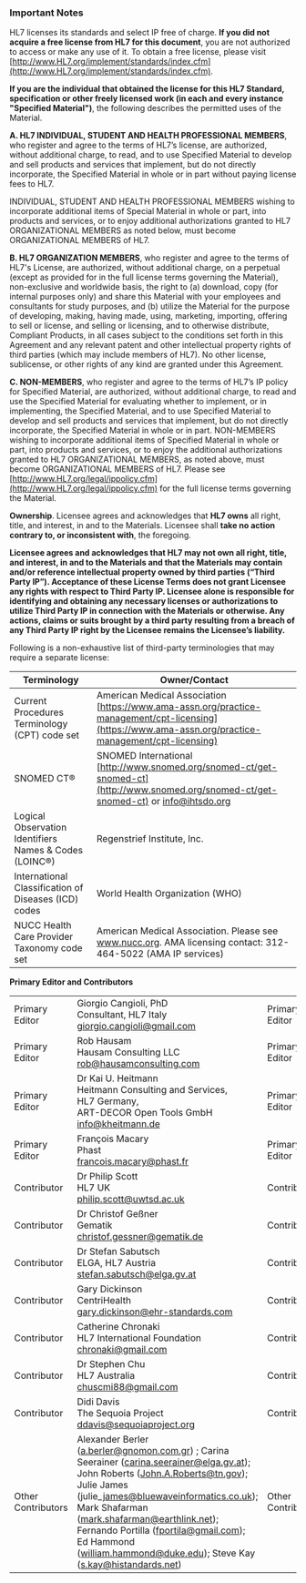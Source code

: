 ### Important Notes

HL7 licenses its standards and select IP free of charge. **If you did not acquire a free license from HL7 for this document**, you are not authorized to access or make any use of it. To obtain a free license, please visit [http://www.HL7.org/implement/standards/index.cfm](http://www.HL7.org/implement/standards/index.cfm).

**If you are the individual that obtained the license for this HL7 Standard, specification or other freely licensed work (in each and every instance "Specified Material")**, the following describes the permitted uses of the Material.

**A. HL7 INDIVIDUAL, STUDENT AND HEALTH PROFESSIONAL MEMBERS**, who register and agree to the terms of HL7’s license, are authorized, without additional charge, to read, and to use Specified Material to develop and sell products and services that implement, but do not directly incorporate, the Specified Material in whole or in part without paying license fees to HL7.

INDIVIDUAL, STUDENT AND HEALTH PROFESSIONAL MEMBERS wishing to incorporate additional items of Special Material in whole or part, into products and services, or to enjoy additional authorizations granted to HL7 ORGANIZATIONAL MEMBERS as noted below, must become ORGANIZATIONAL MEMBERS of HL7.

**B. HL7 ORGANIZATION MEMBERS**, who register and agree to the terms of HL7's License, are authorized, without additional charge, on a perpetual (except as provided for in the full license terms governing the Material), non-exclusive and worldwide basis, the right to (a) download, copy (for internal purposes only) and share this Material with your employees and consultants for study purposes, and (b) utilize the Material for the purpose of developing, making, having made, using, marketing, importing, offering to sell or license, and selling or licensing, and to otherwise distribute, Compliant Products, in all cases subject to the conditions set forth in this Agreement and any relevant patent and other intellectual property rights of third parties (which may include members of HL7). No other license, sublicense, or other rights of any kind are granted under this Agreement.

**C. NON-MEMBERS**, who register and agree to the terms of HL7’s IP policy for Specified Material, are authorized, without additional charge, to read and use the Specified Material for evaluating whether to implement, or in implementing, the Specified Material, and to use Specified Material to develop and sell products and services that implement, but do not directly incorporate, the Specified Material in whole or in part. NON-MEMBERS wishing to incorporate additional items of Specified Material in whole or part, into products and services, or to enjoy the additional authorizations granted to HL7 ORGANIZATIONAL MEMBERS, as noted above, must become ORGANIZATIONAL MEMBERS of HL7. Please see [http://www.HL7.org/legal/ippolicy.cfm](http://www.HL7.org/legal/ippolicy.cfm) for the full license terms governing the Material.

**Ownership**. Licensee agrees and acknowledges that **HL7 owns** all right, title, and interest, in and to the Materials. Licensee shall **take no action contrary to, or inconsistent with**, the foregoing.

**Licensee agrees and acknowledges that HL7 may not own all right, title, and interest, in and to the Materials and that the Materials may contain and/or reference intellectual property owned by third parties (“Third Party IP”). Acceptance of these License Terms does not grant Licensee any rights with respect to Third Party IP. Licensee alone is responsible for identifying and obtaining any necessary licenses or authorizations to utilize Third Party IP in connection with the Materials or otherwise. Any actions, claims or suits brought by a third party resulting from a breach of any Third Party IP right by the Licensee remains the Licensee’s liability.**

Following is a non-exhaustive list of third-party terminologies that may require a separate license:

| Terminology | Owner/Contact |
| --- | --- |
| Current Procedures Terminology (CPT) code set | American Medical Association [https://www.ama-assn.org/practice-management/cpt-licensing](https://www.ama-assn.org/practice-management/cpt-licensing) |
| SNOMED CT® | SNOMED International [http://www.snomed.org/snomed-ct/get-snomed-ct](http://www.snomed.org/snomed-ct/get-snomed-ct) or info@ihtsdo.org |
| Logical Observation Identifiers Names & Codes (LOINC®) | Regenstrief Institute, Inc. |
| International Classification of Diseases (ICD) codes | World Health Organization (WHO) |
| NUCC Health Care Provider Taxonomy code set | American Medical Association. Please see www.nucc.org. AMA licensing contact: 312-464-5022 (AMA IP services) |

**Primary Editor and Contributors**

|     |     |     |
| --- | --- | --- |
| Primary Editor | Giorgio Cangioli, PhD  <br>Consultant, HL7 Italy  <br>giorgio.cangioli@gmail.com | Primary Editor |
| Primary Editor | Rob Hausam  <br>Hausam Consulting LLC  <br>rob@hausamconsulting.com | Primary Editor |
| Primary Editor | Dr Kai U. Heitmann  <br>Heitmann Consulting and Services,  <br>HL7 Germany,  <br>ART-DECOR Open Tools GmbH  <br>info@kheitmann.de | Primary Editor |
| Primary Editor | François Macary  <br>Phast  <br>francois.macary@phast.fr | Primary Editor |
| Contributor | Dr Philip Scott  <br>HL7 UK  <br>philip.scott@uwtsd.ac.uk | Contributor |
| Contributor | Dr Christof Geßner  <br>Gematik  <br>christof.gessner@gematik.de | Contributor |
| Contributor | Dr Stefan Sabutsch  <br>ELGA, HL7 Austria  <br>stefan.sabutsch@elga.gv.at | Contributor |
| Contributor | Gary Dickinson  <br>CentriHealth  <br>gary.dickinson@ehr-standards.com | Contributor |
| Contributor | Catherine Chronaki  <br>HL7 International Foundation  <br>chronaki@gmail.com | Contributor |
| Contributor | Dr Stephen Chu  <br>HL7 Australia  <br>chuscmi88@gmail.com | Contributor |
| Contributor | Didi Davis  <br>The Sequoia Project  <br>ddavis@sequoiaproject.org | Contributor |
| Other Contributors | Alexander Berler (a.berler@gnomon.com.gr) ; Carina Seerainer (carina.seerainer@elga.gv.at); John Roberts (John.A.Roberts@tn.gov); Julie James (julie\_james@bluewaveinformatics.co.uk); Mark Shafarman (mark.shafarman@earthlink.net); Fernando Portilla (fportila@gmail.com); Ed Hammond (william.hammond@duke.edu); Steve Kay (s.kay@histandards.net) | Other Contributors |